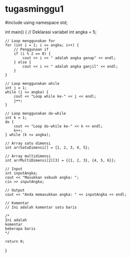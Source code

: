 # tugasminggu1
#include <iostream>
using namespace std;

int main() {
    // Deklarasi variabel
    int angka = 5;
    
    // Loop menggunakan for
    for (int i = 1; i <= angka; i++) {
        // Penggunaan if
        if (i % 2 == 0) {
            cout << i << " adalah angka genap" << endl;
        } else {
            cout << i << " adalah angka ganjil" << endl;
        }
    }
    
    // Loop menggunakan while
    int j = 1;
    while (j <= angka) {
        cout << "Loop while ke-" << j << endl;
        j++;
    }
    
    // Loop menggunakan do-while
    int k = 1;
    do {
        cout << "Loop do-while ke-" << k << endl;
        k++;
    } while (k <= angka);
    
    // Array satu dimensi
    int arrSatuDimensi[] = {1, 2, 3, 4, 5};
    
    // Array multidimensi
    int arrMultiDimensi[2][3] = {{1, 2, 3}, {4, 5, 6}};
    
    // Input
    int inputAngka;
    cout << "Masukkan sebuah angka: ";
    cin >> inputAngka;
    
    // Output
    cout << "Anda memasukkan angka: " << inputAngka << endl;
    
    // Komentar
    // Ini adalah komentar satu baris
    
    /*
    Ini adalah
    komentar
    beberapa baris
    */
    
    return 0;
}
